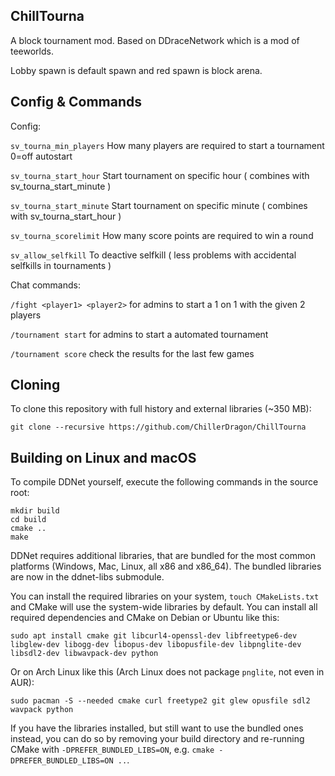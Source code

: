 ChillTourna
-----------

A block tournament mod.
Based on DDraceNetwork which is a mod of teeworlds.

Lobby spawn is default spawn and red spawn is block arena.

Config & Commands
-----------------

Config:

``sv_tourna_min_players`` How many players are required to start a tournament 0=off autostart

``sv_tourna_start_hour`` Start tournament on specific hour ( combines with sv_tourna_start_minute )

``sv_tourna_start_minute`` Start tournament on specific minute ( combines with sv_tourna_start_hour )

``sv_tourna_scorelimit`` How many score points are required to win a round

``sv_allow_selfkill`` To deactive selfkill ( less problems with accidental selfkills in tournaments )

Chat commands:

``/fight <player1> <player2>`` for admins to start a 1 on 1 with the given 2 players

``/tournament start`` for admins to start a automated tournament

``/tournament score`` check the results for the last few games

Cloning
-------

To clone this repository with full history and external libraries (~350 MB):

    git clone --recursive https://github.com/ChillerDragon/ChillTourna


Building on Linux and macOS
---------------------------

To compile DDNet yourself, execute the following commands in the source root:

    mkdir build
    cd build
    cmake ..
    make

DDNet requires additional libraries, that are bundled for the most common platforms (Windows, Mac, Linux, all x86 and x86\_64). The bundled libraries are now in the ddnet-libs submodule.

You can install the required libraries on your system, `touch CMakeLists.txt` and CMake will use the system-wide libraries by default. You can install all required dependencies and CMake on Debian or Ubuntu like this:

    sudo apt install cmake git libcurl4-openssl-dev libfreetype6-dev libglew-dev libogg-dev libopus-dev libopusfile-dev libpnglite-dev libsdl2-dev libwavpack-dev python

Or on Arch Linux like this (Arch Linux does not package `pnglite`, not even in AUR):

    sudo pacman -S --needed cmake curl freetype2 git glew opusfile sdl2 wavpack python

If you have the libraries installed, but still want to use the bundled ones instead, you can do so by removing your build directory and re-running CMake with `-DPREFER_BUNDLED_LIBS=ON`, e.g. `cmake -DPREFER_BUNDLED_LIBS=ON ..`.
